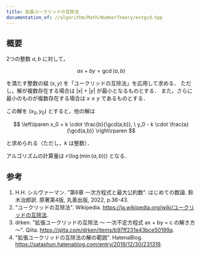 ```yaml
---
title: 拡張ユークリッドの互除法
documentation_of: //algorithm/Math/NumberTheory/extgcd.hpp
---
```



## 概要

2つの整数 $a, b$ に対して，

$$
ax + by = \gcd(a, b)
$$

を満たす整数の組 $(x, y)$ を「ユークリッドの互除法」を応用して求める．
ただし，解が複数存在する場合は $\lvert x \rvert + \lvert y \rvert$ が最小となるものとする．
また，さらに最小のものが複数存在する場合は $x \leq y$ であるものとする．

この解を $(x_0, y_0)$ とすると，他の解は

$$
\left\lparen x_0 + k \cdot \frac{b}{\gcd(a,b)}, \ y_0 - k \cdot \frac{a}{\gcd(a,b)} \right\rparen
$$

と求められる（ただし，$k$ は整数）．

アルゴリズムの計算量は $\mathcal{O}(\log(\min(a,b)))$ となる．

## 参考

1. H.H. シルヴァーマン. "第6章 一次方程式と最大公約数". はじめての数論. 鈴木治郎訳. 原著第4版, 丸善出版, 2022, p.36-43.
1. "ユークリッドの互除法". Wikipedia. <https://ja.wikipedia.org/wiki/ユークリッドの互除法>.
1. drken. "拡張ユークリッドの互除法 〜 一次不定方程式 ax + by = c の解き方 〜". Qiita. <https://qiita.com/drken/items/b97ff231e43bce50199a>.
1. "拡張ユークリッドの互除法の解の範囲". HatenaBlog. <https://satashun.hatenablog.com/entry/2019/12/30/231319>.

